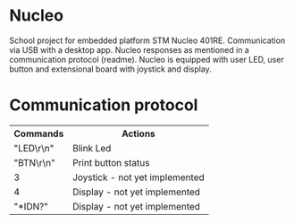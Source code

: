 # Nucleo
School project for embedded platform STM Nucleo 401RE. Communication via USB with a desktop app. Nucleo responses as mentioned in a communication protocol (readme). Nucleo is equipped with user LED, user button and extensional board with joystick and display.
# Communication protocol
<table>
<tr><th>Commands</th><th>Actions</th></tr>
<tr><td>"LED\r\n"</td><td>Blink Led</td></tr>
<tr><td>"BTN\r\n"</td><td>Print button status</td></tr>
<tr><td>3</td><td>Joystick - not yet implemented</td></tr>
<tr><td>4</td><td>Display - not yet implemented</td></tr>
<tr><td>"*IDN?"</td><td>Display - not yet implemented</td></tr>
</table>
